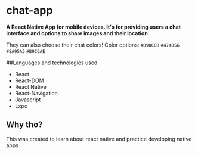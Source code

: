 # chat-app
**A React Native App for mobile devices. It's for providing users a chat interface and options to share images and their location**

They can also choose their chat colors! 
Color options:  `#090C08` `#474056` `#8A95A5` `#B9C6AE`

##Languages and technologies used
* React
* React-DOM
* React Native
* React-Navigation
* Javascript
* Expo

## Why tho?
This was created to learn about react native and practice developing native apps
